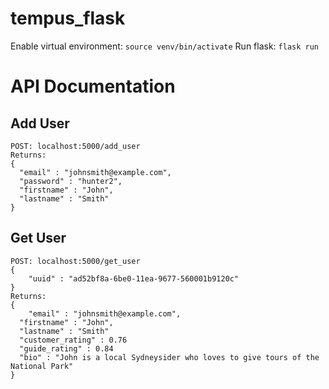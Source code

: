 # tempus_flask

Enable virtual environment: `source venv/bin/activate`
Run flask: `flask run`

# API Documentation

## Add User

```
POST: localhost:5000/add_user
Returns:
{
  "email" : "johnsmith@example.com", 
  "password" : "hunter2", 
  "firstname" : "John", 
  "lastname" : "Smith"
}
```

## Get User

```
POST: localhost:5000/get_user
{
	"uuid" : "ad52bf8a-6be0-11ea-9677-560001b9120c"
}
Returns:
{
	"email" : "johnsmith@example.com", 
  "firstname" : "John", 
  "lastname" : "Smith"
  "customer_rating" : 0.76
  "guide_rating" : 0.84
  "bio" : "John is a local Sydneysider who loves to give tours of the National Park"
}

```



